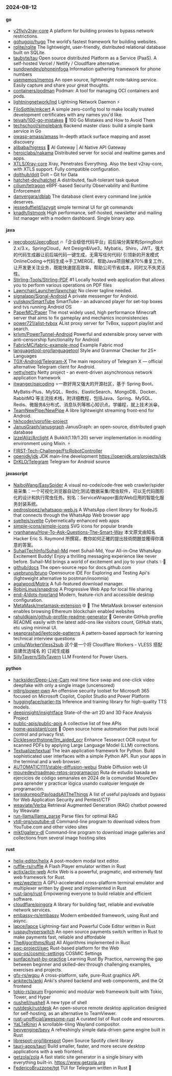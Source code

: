 ### 2024-08-12

#### go
* [v2fly/v2ray-core](https://github.com/v2fly/v2ray-core) A platform for building proxies to bypass network restrictions.
* [gohugoio/hugo](https://github.com/gohugoio/hugo) The world’s fastest framework for building websites.
* [rqlite/rqlite](https://github.com/rqlite/rqlite) The lightweight, user-friendly, distributed relational database built on SQLite.
* [taubyte/tau](https://github.com/taubyte/tau) Open source distributed Platform as a Service (PaaS). A self-hosted Vercel / Netlify / Cloudflare alternative.
* [sundowndev/phoneinfoga](https://github.com/sundowndev/phoneinfoga) Information gathering framework for phone numbers
* [usememos/memos](https://github.com/usememos/memos) An open source, lightweight note-taking service. Easily capture and share your great thoughts.
* [containers/podman](https://github.com/containers/podman) Podman: A tool for managing OCI containers and pods.
* [lightningnetwork/lnd](https://github.com/lightningnetwork/lnd) Lightning Network Daemon ⚡️
* [FiloSottile/mkcert](https://github.com/FiloSottile/mkcert) A simple zero-config tool to make locally trusted development certificates with any names you'd like.
* [teivah/100-go-mistakes](https://github.com/teivah/100-go-mistakes) 📖 100 Go Mistakes and How to Avoid Them
* [techschool/simplebank](https://github.com/techschool/simplebank) Backend master class: build a simple bank service in Go
* [owasp-amass/amass](https://github.com/owasp-amass/amass) In-depth attack surface mapping and asset discovery
* [alibaba/higress](https://github.com/alibaba/higress) 🤖 AI Gateway | AI Native API Gateway
* [heroiclabs/nakama](https://github.com/heroiclabs/nakama) Distributed server for social and realtime games and apps.
* [XTLS/Xray-core](https://github.com/XTLS/Xray-core) Xray, Penetrates Everything. Also the best v2ray-core, with XTLS support. Fully compatible configuration.
* [dolthub/dolt](https://github.com/dolthub/dolt) Dolt – Git for Data
* [hatchet-dev/hatchet](https://github.com/hatchet-dev/hatchet) A distributed, fault-tolerant task queue
* [cilium/tetragon](https://github.com/cilium/tetragon) eBPF-based Security Observability and Runtime Enforcement
* [danvergara/dblab](https://github.com/danvergara/dblab) The database client every command line junkie deserves.
* [jesseduffield/lazygit](https://github.com/jesseduffield/lazygit) simple terminal UI for git commands
* [knadh/listmonk](https://github.com/knadh/listmonk) High performance, self-hosted, newsletter and mailing list manager with a modern dashboard. Single binary app.

#### java
* [jeecgboot/JeecgBoot](https://github.com/jeecgboot/JeecgBoot) 🔥「企业级低代码平台」前后端分离架构SpringBoot 2.x/3.x，SpringCloud，Ant Design&Vue3，Mybatis，Shiro，JWT。强大的代码生成器让前后端代码一键生成，无需写任何代码! 引领新的开发模式OnlineCoding->代码生成->手工MERGE，帮助Java项目解决70%重复工作，让开发更关注业务，既能快速提高效率，帮助公司节省成本，同时又不失灵活性。
* [Stirling-Tools/Stirling-PDF](https://github.com/Stirling-Tools/Stirling-PDF) #1 Locally hosted web application that allows you to perform various operations on PDF files
* [LawnchairLauncher/lawnchair](https://github.com/LawnchairLauncher/lawnchair) No clever tagline needed.
* [signalapp/Signal-Android](https://github.com/signalapp/Signal-Android) A private messenger for Android.
* [yuliskov/SmartTube](https://github.com/yuliskov/SmartTube) SmartTube - an advanced player for set-top boxes and tvs running Android OS
* [PaperMC/Paper](https://github.com/PaperMC/Paper) The most widely used, high performance Minecraft server that aims to fix gameplay and mechanics inconsistencies
* [power721/alist-tvbox](https://github.com/power721/alist-tvbox) AList proxy server for TvBox, support playlist and search.
* [krlvm/PowerTunnel-Android](https://github.com/krlvm/PowerTunnel-Android) Powerful and extensible proxy server with anti-censorship functionality for Android
* [FabricMC/fabric-example-mod](https://github.com/FabricMC/fabric-example-mod) Example Fabric mod
* [languagetool-org/languagetool](https://github.com/languagetool-org/languagetool) Style and Grammar Checker for 25+ Languages
* [TGX-Android/Telegram-X](https://github.com/TGX-Android/Telegram-X) The main repository of Telegram X — official alternative Telegram client for Android.
* [netty/netty](https://github.com/netty/netty) Netty project - an event-driven asynchronous network application framework
* [itwanger/paicoding](https://github.com/itwanger/paicoding) ⭐️一款好用又强大的开源社区，基于 Spring Boot、MyBatis-Plus、MySQL、Redis、ElasticSearch、MongoDB、Docker、RabbitMQ 等主流技术栈，附详细教程，包括Java、Spring、MySQL、Redis、微服务&分布式、消息队列等核心知识点。学编程，就上技术派😁。
* [TeamNewPipe/NewPipe](https://github.com/TeamNewPipe/NewPipe) A libre lightweight streaming front-end for Android.
* [hkhcoder/vprofile-project](https://github.com/hkhcoder/vprofile-project)
* [JanusGraph/janusgraph](https://github.com/JanusGraph/janusgraph) JanusGraph: an open-source, distributed graph database
* [IzzelAliz/Arclight](https://github.com/IzzelAliz/Arclight) A Bukkit(1.19/1.20) server implementation in modding environment using Mixin. ⚡
* [FIRST-Tech-Challenge/FtcRobotController](https://github.com/FIRST-Tech-Challenge/FtcRobotController)
* [openjdk/jdk](https://github.com/openjdk/jdk) JDK main-line development https://openjdk.org/projects/jdk
* [DrKLO/Telegram](https://github.com/DrKLO/Telegram) Telegram for Android source

#### javascript
* [NaiboWang/EasySpider](https://github.com/NaiboWang/EasySpider) A visual no-code/code-free web crawler/spider易采集：一个可视化浏览器自动化测试/数据采集/爬虫软件，可以无代码图形化的设计和执行爬虫任务。别名：ServiceWrapper面向Web应用的智能化服务封装系统。
* [pedroslopez/whatsapp-web.js](https://github.com/pedroslopez/whatsapp-web.js) A WhatsApp client library for NodeJS that connects through the WhatsApp Web browser app
* [sveltejs/svelte](https://github.com/sveltejs/svelte) Cybernetically enhanced web apps
* [simple-icons/simple-icons](https://github.com/simple-icons/simple-icons) SVG icons for popular brands
* [ryanhanwu/How-To-Ask-Questions-The-Smart-Way](https://github.com/ryanhanwu/How-To-Ask-Questions-The-Smart-Way) 本文原文由知名 Hacker Eric S. Raymond 所撰寫，教你如何正確的提出技術問題並獲得你滿意的答案。
* [SuhailTechInfo/Suhail-Md](https://github.com/SuhailTechInfo/Suhail-Md) meet Suhail-Md, Your All-in-One WhatsApp Excitement Buddy! Enjoy a thrilling messaging experience like never before. Suhail-Md brings a world of excitement and joy to your chats ✨🤖
* [github/docs](https://github.com/github/docs) The open-source repo for docs.github.com
* [usebruno/bruno](https://github.com/usebruno/bruno) Opensource IDE For Exploring and Testing Api's (lightweight alternative to postman/insomnia)
* [agalwood/Motrix](https://github.com/agalwood/Motrix) A full-featured download manager.
* [RobinLinus/snapdrop](https://github.com/RobinLinus/snapdrop) A Progressive Web App for local file sharing
* [end-4/dots-hyprland](https://github.com/end-4/dots-hyprland) Modern, feature-rich and accessible desktop configuration.
* [MetaMask/metamask-extension](https://github.com/MetaMask/metamask-extension) 🌐 🔌 The MetaMask browser extension enables browsing Ethereum blockchain enabled websites
* [rahuldkjain/github-profile-readme-generator](https://github.com/rahuldkjain/github-profile-readme-generator) 🚀 Generate GitHub profile README easily with the latest add-ons like visitors count, GitHub stats, etc using minimal UI.
* [seanprashad/leetcode-patterns](https://github.com/seanprashad/leetcode-patterns) A pattern-based approach for learning technical interview questions
* [cmliu/WorkerVless2sub](https://github.com/cmliu/WorkerVless2sub) 这个是一个将 Cloudflare Workers - VLESS 搭配 自建优选域名 的 订阅生成器
* [SillyTavern/SillyTavern](https://github.com/SillyTavern/SillyTavern) LLM Frontend for Power Users.

#### python
* [hacksider/Deep-Live-Cam](https://github.com/hacksider/Deep-Live-Cam) real time face swap and one-click video deepfake with only a single image (uncensored)
* [mbrg/power-pwn](https://github.com/mbrg/power-pwn) An offensive security toolset for Microsoft 365 focused on Microsoft Copilot, Copilot Studio and Power Platform
* [huggingface/parler-tts](https://github.com/huggingface/parler-tts) Inference and training library for high-quality TTS models.
* [deepinsight/insightface](https://github.com/deepinsight/insightface) State-of-the-art 2D and 3D Face Analysis Project
* [public-apis/public-apis](https://github.com/public-apis/public-apis) A collective list of free APIs
* [home-assistant/core](https://github.com/home-assistant/core) 🏡 Open source home automation that puts local control and privacy first.
* [Dicklesworthstone/llm_aided_ocr](https://github.com/Dicklesworthstone/llm_aided_ocr) Enhance Tesseract OCR output for scanned PDFs by applying Large Language Model (LLM) corrections.
* [Textualize/textual](https://github.com/Textualize/textual) The lean application framework for Python. Build sophisticated user interfaces with a simple Python API. Run your apps in the terminal and a web browser.
* [AUTOMATIC1111/stable-diffusion-webui](https://github.com/AUTOMATIC1111/stable-diffusion-webui) Stable Diffusion web UI
* [mouredev/roadmap-retos-programacion](https://github.com/mouredev/roadmap-retos-programacion) Ruta de estudio basada en ejercicios de código semanales en 2024 de la comunidad MoureDev para aprender y practicar lógica usando cualquier lenguaje de programación.
* [swisskyrepo/PayloadsAllTheThings](https://github.com/swisskyrepo/PayloadsAllTheThings) A list of useful payloads and bypass for Web Application Security and Pentest/CTF
* [weaviate/Verba](https://github.com/weaviate/Verba) Retrieval Augmented Generation (RAG) chatbot powered by Weaviate
* [run-llama/llama_parse](https://github.com/run-llama/llama_parse) Parse files for optimal RAG
* [ytdl-org/youtube-dl](https://github.com/ytdl-org/youtube-dl) Command-line program to download videos from YouTube.com and other video sites
* [mikf/gallery-dl](https://github.com/mikf/gallery-dl) Command-line program to download image galleries and collections from several image hosting sites

#### rust
* [helix-editor/helix](https://github.com/helix-editor/helix) A post-modern modal text editor.
* [ruffle-rs/ruffle](https://github.com/ruffle-rs/ruffle) A Flash Player emulator written in Rust
* [actix/actix-web](https://github.com/actix/actix-web) Actix Web is a powerful, pragmatic, and extremely fast web framework for Rust.
* [wez/wezterm](https://github.com/wez/wezterm) A GPU-accelerated cross-platform terminal emulator and multiplexer written by @wez and implemented in Rust
* [rust-lang/rust](https://github.com/rust-lang/rust) Empowering everyone to build reliable and efficient software.
* [cloudflare/pingora](https://github.com/cloudflare/pingora) A library for building fast, reliable and evolvable network services.
* [embassy-rs/embassy](https://github.com/embassy-rs/embassy) Modern embedded framework, using Rust and async.
* [lapce/lapce](https://github.com/lapce/lapce) Lightning-fast and Powerful Code Editor written in Rust
* [juspay/hyperswitch](https://github.com/juspay/hyperswitch) An open source payments switch written in Rust to make payments fast, reliable and affordable
* [TheAlgorithms/Rust](https://github.com/TheAlgorithms/Rust) All Algorithms implemented in Rust
* [swc-project/swc](https://github.com/swc-project/swc) Rust-based platform for the Web
* [pop-os/cosmic-settings](https://github.com/pop-os/cosmic-settings) COSMIC Settings
* [sunface/rust-by-practice](https://github.com/sunface/rust-by-practice) Learning Rust By Practice, narrowing the gap between beginner and skilled-dev through challenging examples, exercises and projects.
* [gfx-rs/wgpu](https://github.com/gfx-rs/wgpu) A cross-platform, safe, pure-Rust graphics API.
* [ankitects/anki](https://github.com/ankitects/anki) Anki's shared backend and web components, and the Qt frontend
* [tokio-rs/axum](https://github.com/tokio-rs/axum) Ergonomic and modular web framework built with Tokio, Tower, and Hyper
* [nushell/nushell](https://github.com/nushell/nushell) A new type of shell
* [rustdesk/rustdesk](https://github.com/rustdesk/rustdesk) An open-source remote desktop application designed for self-hosting, as an alternative to TeamViewer.
* [rust-unofficial/awesome-rust](https://github.com/rust-unofficial/awesome-rust) A curated list of Rust code and resources.
* [YaLTeR/niri](https://github.com/YaLTeR/niri) A scrollable-tiling Wayland compositor.
* [bevyengine/bevy](https://github.com/bevyengine/bevy) A refreshingly simple data-driven game engine built in Rust
* [librespot-org/librespot](https://github.com/librespot-org/librespot) Open Source Spotify client library
* [tauri-apps/tauri](https://github.com/tauri-apps/tauri) Build smaller, faster, and more secure desktop applications with a web frontend.
* [getzola/zola](https://github.com/getzola/zola) A fast static site generator in a single binary with everything built-in. https://www.getzola.org
* [FedericoBruzzone/tgt](https://github.com/FedericoBruzzone/tgt) TUI for Telegram written in Rust 🦀

